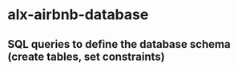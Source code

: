 # alx-airbnb-database


## SQL queries to define the database schema (create tables, set constraints)